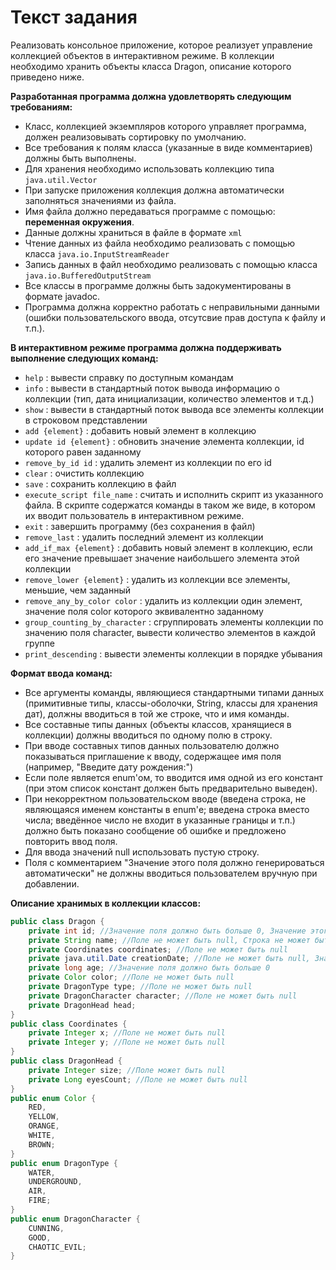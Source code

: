 # Текст задания
Реализовать консольное приложение, которое реализует управление коллекцией объектов в интерактивном режиме. В коллекции необходимо хранить объекты класса Dragon, описание которого приведено ниже.

**Разработанная программа должна удовлетворять следующим требованиям:**

- Класс, коллекцией экземпляров которого управляет программа, должен реализовывать сортировку по умолчанию.
- Все требования к полям класса (указанные в виде комментариев) должны быть выполнены.
- Для хранения необходимо использовать коллекцию типа `java.util.Vector`
- При запуске приложения коллекция должна автоматически заполняться значениями из файла.
- Имя файла должно передаваться программе с помощью: **переменная окружения**.
- Данные должны храниться в файле в формате `xml`
- Чтение данных из файла необходимо реализовать с помощью класса `java.io.InputStreamReader`
- Запись данных в файл необходимо реализовать с помощью класса `java.io.BufferedOutputStream`
- Все классы в программе должны быть задокументированы в формате javadoc.
- Программа должна корректно работать с неправильными данными (ошибки пользовательского ввода, отсутсвие прав доступа к файлу и т.п.).

**В интерактивном режиме программа должна поддерживать выполнение следующих команд:**

- `help` : вывести справку по доступным командам
- `info` : вывести в стандартный поток вывода информацию о коллекции (тип, дата инициализации, количество элементов и т.д.)
- `show` : вывести в стандартный поток вывода все элементы коллекции в строковом представлении
- `add {element}` : добавить новый элемент в коллекцию
- `update id {element}` : обновить значение элемента коллекции, id которого равен заданному
- `remove_by_id id` : удалить элемент из коллекции по его id
- `clear` : очистить коллекцию
- `save` : сохранить коллекцию в файл
- `execute_script file_name` : считать и исполнить скрипт из указанного файла. В скрипте содержатся команды в таком же виде, в котором их вводит пользователь в интерактивном режиме.
- `exit` : завершить программу (без сохранения в файл)
- `remove_last` : удалить последний элемент из коллекции
- `add_if_max {element}` : добавить новый элемент в коллекцию, если его значение превышает значение наибольшего элемента этой коллекции
- `remove_lower {element}` : удалить из коллекции все элементы, меньшие, чем заданный
- `remove_any_by_color color` : удалить из коллекции один элемент, значение поля color которого эквивалентно заданному
- `group_counting_by_character` : сгруппировать элементы коллекции по значению поля character, вывести количество элементов в каждой группе
- `print_descending` : вывести элементы коллекции в порядке убывания

**Формат ввода команд:**

- Все аргументы команды, являющиеся стандартными типами данных (примитивные типы, классы-оболочки, String, классы для хранения дат), должны вводиться в той же строке, что и имя команды.
- Все составные типы данных (объекты классов, хранящиеся в коллекции) должны вводиться по одному полю в строку.
- При вводе составных типов данных пользователю должно показываться приглашение к вводу, содержащее имя поля (например, "Введите дату рождения:")
- Если поле является enum'ом, то вводится имя одной из его констант (при этом список констант должен быть предварительно выведен).
- При некорректном пользовательском вводе (введена строка, не являющаяся именем константы в enum'е; введена строка вместо числа; введённое число не входит в указанные границы и т.п.) должно быть показано сообщение об ошибке и предложено повторить ввод поля.
- Для ввода значений null использовать пустую строку.
- Поля с комментарием "Значение этого поля должно генерироваться автоматически" не должны вводиться пользователем вручную при добавлении.

**Описание хранимых в коллекции классов:**

```Java
public class Dragon {
    private int id; //Значение поля должно быть больше 0, Значение этого поля должно быть уникальным, Значение этого поля должно генерироваться автоматически
    private String name; //Поле не может быть null, Строка не может быть пустой
    private Coordinates coordinates; //Поле не может быть null
    private java.util.Date creationDate; //Поле не может быть null, Значение этого поля должно генерироваться автоматически
    private long age; //Значение поля должно быть больше 0
    private Color color; //Поле не может быть null
    private DragonType type; //Поле не может быть null
    private DragonCharacter character; //Поле не может быть null
    private DragonHead head;
}
public class Coordinates {
    private Integer x; //Поле не может быть null
    private Integer y; //Поле не может быть null
}
public class DragonHead {
    private Integer size; //Поле может быть null
    private Long eyesCount; //Поле не может быть null
}
public enum Color {
    RED,
    YELLOW,
    ORANGE,
    WHITE,
    BROWN;
}
public enum DragonType {
    WATER,
    UNDERGROUND,
    AIR,
    FIRE;
}
public enum DragonCharacter {
    CUNNING,
    GOOD,
    CHAOTIC_EVIL;
}
```
